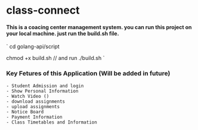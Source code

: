 # class-connect

#### This is a coacing center management system. you can run this project on your local machine. just run the build.sh file.
`
cd golang-api/script

chmod +x build.sh
// and run
./build.sh
`

### Key Fetures of this Application (Will be added in future)
    - Student Admission and login
    - Show Personal Information
    - Watch Video ()
    - download assignments
    - upload assignments
    - Notice Board
    - Payment Information
    - Class Timetables and Information